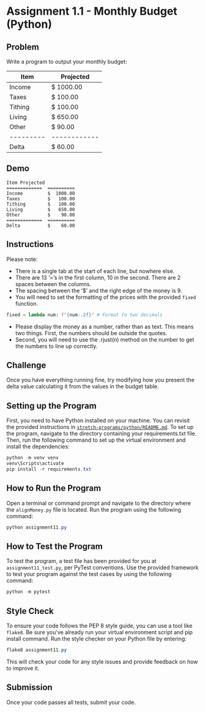 # Assignment 1.1 - Monthly Budget (Python)

## Problem

Write a program to output your monthly budget:

| Item    | Projected  |
|---------|------------|
| Income  | $ 1000.00  |
| Taxes   | $  100.00  |
| Tithing | $  100.00  |
| Living  | $  650.00  |
| Other   | $   90.00  |
|---------|------------|
| Delta   | $   60.00  |

## Demo

```
Item Projected
=============  ==========
Income         $  1000.00
Taxes          $   100.00
Tithing        $   100.00
Living         $   650.00
Other          $    90.00
=============  ==========
Delta          $    60.00
```

## Instructions

Please note:

- There is a single tab at the start of each line, but nowhere else.
- There are 13 ‘=’s in the first column, 10 in the second. There are 2 spaces between the columns.
- The spacing between the ‘$’ and the right edge of the money is 9.
- You will need to set the formatting of the prices with the provided `fixed` function.

```python
fixed = lambda num: f"{num:.2f}" # Format to two decimals
```

- Please display the money as a number, rather than as text. This means two things. First, the numbers should be outside the quotes.
- Second, you will need to use the .rjust(n) method on the number to get the numbers to line up correctly.

## Challenge

Once you have everything running fine, try modifying how you present the delta value calculating it from the values in the budget table.

## Setting up the Program

First, you need to have Python installed on your machine.
You can revisit the provided instructions in [`stretch-programs/python/README.md`](../README.md).
To set up the program, navigate to the directory containing your requirements.txt file. Then, run the following command to set up the virtual environment and install the dependencies:

```Powershell
python -m venv venv
venv\Scripts\activate
pip install -r requirements.txt
```

## How to Run the Program

Open a terminal or command prompt and navigate to the directory where the `alignMoney.py` file is located.
Run the program using the following command:

```Powershell
python assignment11.py
```

## How to Test the Program

To test the program, a test file has been provided for you at `assignment11_test.py`, per PyTest conventions. Use the provided framework to test your program against the test cases by using the following command:

```Powershell
python -m pytest
```

## Style Check

To ensure your code follows the PEP 8 style guide, you can use a tool like `flake8`. Be sure you've already run your virtual environment script and pip install command. Run the style checker on your Python file by entering:

```Powershell
flake8 assignment11.py
```

This will check your code for any style issues and provide feedback on how to improve it.

## Submission
Once your code passes all tests, submit your code.
